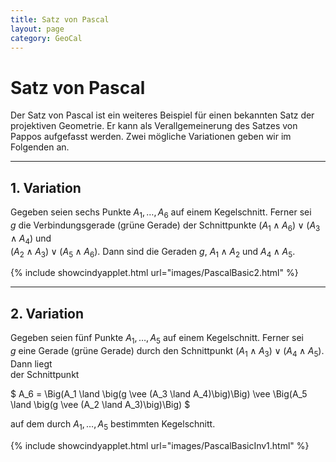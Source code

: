 ```yaml
---
title: Satz von Pascal
layout: page
category: GeoCal
---
```


# Satz von Pascal
Der Satz von Pascal ist ein weiteres Beispiel für einen bekannten Satz der projektiven Geometrie. Er kann als Verallgemeinerung des Satzes von Pappos aufgefasst werden. Zwei mögliche Variationen geben wir im Folgenden an.

---

## 1. Variation
Gegeben seien sechs Punkte $A_1,\ldots,A_6$ auf einem Kegelschnitt. Ferner sei<br />
$g$ die Verbindungsgerade (grüne Gerade) der Schnittpunkte $(A_1 \land A_6) \vee (A_3 \land A_4)$ und<br />
$(A_2 \land A_3) \vee (A_5 \land A_6)$. Dann sind die Geraden $g$, $A_1 \land A_2$ und $A_4 \land A_5$.

{% include showcindyapplet.html url="images/PascalBasic2.html" %}





---

## 2. Variation
Gegeben seien fünf Punkte $A_1,\ldots,A_5$ auf einem Kegelschnitt. Ferner sei<br />
$g$ eine Gerade (grüne Gerade) durch den Schnittpunkt $(A_1 \land A_3) \vee (A_4 \land A_5)$. Dann liegt<br />
der Schnittpunkt

$
A_6 =  \Big(A_1 \land \big(g \vee (A_3 \land A_4)\big)\Big) \vee \Big(A_5 \land \big(g \vee (A_2 \land A_3)\big)\Big)
$

auf dem durch $A_1,\ldots,A_5$ bestimmten Kegelschnitt.

{% include showcindyapplet.html url="images/PascalBasicInv1.html" %}

